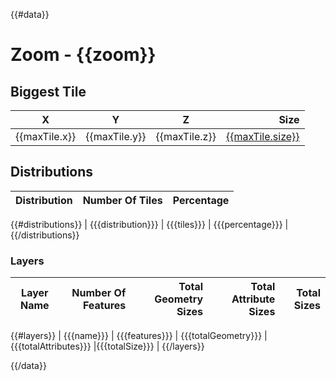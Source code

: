 {{#data}}

# Zoom - {{zoom}}

## Biggest Tile

| X             | Y             | Z             | Size             |
| ------------- | ------------- | ------------- | ----------------: |
| {{maxTile.x}} | {{maxTile.y}} | {{maxTile.z}} | [{{maxTile.size}}]({{maxTile.link}}) |

## Distributions

| Distribution | Number Of Tiles | Percentage |
| ------------: | ---------------: | ----------: |
{{#distributions}}
| {{{distribution}}} | {{{tiles}}} | {{{percentage}}} |
{{/distributions}}

### Layers

| Layer Name | Number Of Features | Total Geometry Sizes | Total Attribute Sizes | Total Sizes |
| ---------- | ------------------: | --------------------: | ---------------------: | -----------: |
{{#layers}}
| {{{name}}} | {{{features}}} | {{{totalGeometry}}} |{{{totalAttributes}}} |{{{totalSize}}} |
{{/layers}}

{{/data}}
